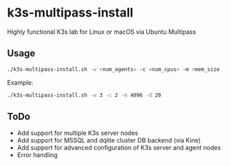 # k3s-multipass-install

Highly functional K3s lab for Linux or macOS via Ubuntu Multipass

## Usage

```bash
./k3s-multipass-install.sh -w <num_agents> -c <num_cpus> -m <mem_size -d <disk_size>
```

Example:

```bash
./k3s-multipass-install.sh -w 3 -c 2 -m 4096 -d 20
```

## ToDo

- Add support for multiple K3s server nodes
- Add support for MSSQL and dqlite cluster DB backend (via Kine)
- Add support for advanced configuration of K3s server and agent nodes
- Error handling